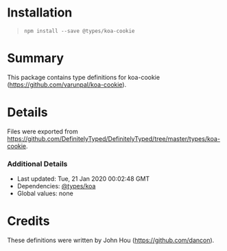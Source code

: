 # Installation
> `npm install --save @types/koa-cookie`

# Summary
This package contains type definitions for koa-cookie (https://github.com/varunpal/koa-cookie).

# Details
Files were exported from https://github.com/DefinitelyTyped/DefinitelyTyped/tree/master/types/koa-cookie.

### Additional Details
 * Last updated: Tue, 21 Jan 2020 00:02:48 GMT
 * Dependencies: [@types/koa](https://npmjs.com/package/@types/koa)
 * Global values: none

# Credits
These definitions were written by John Hou (https://github.com/dancon).
